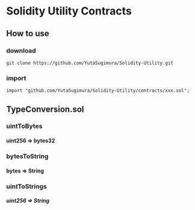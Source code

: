 # Solidity Utility Contracts

## How to use
### download

`git clone https://github.com/YutaSugimura/Solidity-Utility.git`

### import

`
import "github.com/YutaSugimura/Solidity-Utility/contracts/xxx.sol";
`

## TypeConversion.sol

### uintToBytes
#### uint256 => bytes32

### bytesToString
#### bytes => String

### uintToStrings
##### uint256 => String